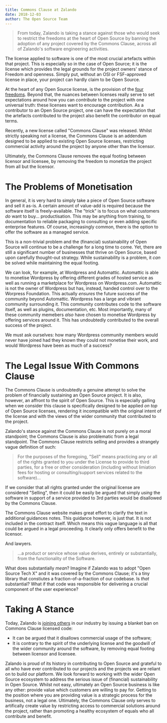 ```yaml
---
title: Commons Clause at Zalando
date: 2018-12-03
author: The Open Source Team
---
```


> From today, Zalando is taking a stance against those who would seek to
> restrict the freedoms at the heart of Open Source by banning the adoption of
> any project covered by the Commons Clause, across all of Zalando's software
> engineering activities.

The license applied to software is one of the most crucial artefacts within
that project. This is especially so in the case of Open Source; it is the
license which provides the legal grounds for the project owners' stance of
Freedom and openness. Simply put, without an OSI or FSF-approved license in
place, your project can hardly claim to be Open Source.

At the heart of any Open Source license, is the provision of the [four freedoms](https://fsfe.org/freesoftware/basics/4freedoms.en.html). Beyond that,
the nuances between licenses really serve to set expectations around how you
can _contribute_ to the project with one universal truth: these licenses want to
encourage contribution. As a contributor to an Open Source project, one can
have the expectation that the artefacts contributed to the project also benefit
the contributor on equal terms.

Recently, a new license called "Commons Clause" was released. Whilst strictly
speaking not a license, the Commons Clause is an addendum designed
to be applied to existing Open Source licenses, restricting commercial activity
around the project by anyone other than the licensor.

Ultimately, the Commons Clause removes the equal footing between licensor and
licensee, by removing the freedom to monetize the project from all but the
licensor.

# The Problems of Monetisation

In general, it is very hard to simply take a piece of Open Source software and
sell it as-is. A certain amount of value-add is required because the software
itself is freely-available. The "trick" is to focus on what customers _do_ want
to buy... productisation. This may be anything from training, to documentation
to reliable packaging to consulting or even adding specific enterprise
features. Of course, increasingly common, there is the option to offer the
software as a managed service.

This is a non-trivial problem and the (financial) sustainability of Open Source
will continue to be a challenge for a long time to come. Yet, there are still a
significant number of businesses that thrive on Open Source, based upon
carefully thought-out strategy. While sustainability is a problem, it _can_ be
solved while maintaining the equal footing.

We can look, for example, at Wordpress and Automattic. Automattic is
able to monetise Wordpress by offering different grades of hosted service as
well as running a marketplace for Wordpress on Wordpress.com. Automattic is
not the owner of Wordpress but has, instead, handed control over to the
Worpress Foundation. This actually _ensures_ the future success of the
community beyond Automattic. Wordpress has a large and vibrant community
surrounding it. This community contributes code to the software itself, as well
as plugins, documentation, etc. Most importantly, many of these community
memebers _also_ have chosen to monetise Wordpress by offering services around
it. This has undoubtedly contributed to the overall success of the project.

We must ask ourselves: how many Wordpress community members would never have
joined had they known they could not monetise their work, and would Wordpress
have been as much of a success?

# The Legal Issue With Commons Clause

The Commons Clause is undoubtedly a genuine attempt to solve the problem of
financially sustaining an Open Source project. It is also, however, an affront
to the spirit of Open Source. This is especially galling when we consider this
clause is specifically designed to be applied _on top_ of Open Source licenses,
rendering it incompatible with the original intent of the license and with the
views of the wider community that contributed to the project.

Zalando's stance against the Commons Clause is not purely on a moral standpoint; the Commons Clause is also problematic from a legal standpoint. The
Commons Clause restricts selling and provides a strangely vague definition of
such:

> For the purposes of the foregoing, "Sell" means practicing any or all of the
> rights granted to you under the License to provide to third parties, for a
> free or other consideration (including without limiation fees for hosting or
> consulting/support services related to the software)...

If we consider that all rights granted under the original license are
considered "Selling", then it could be easily be argued that simply _using_ the
software in support of a service provided to 3rd parties would be disallowed by
the Commons Clause.

The Commons Clause website makes great effort to clarify the text in additional
guidances notes. This guidance however, is just that. It is not included in the
contract itself. Which means this vague language is all that could be argued in
a legal proceeding. It clearly only offers benefit to the licensor. 

And lawyers.

> ...a product or service whose value derives, entirely or substantially, from
> the functionality of the Software.

What does substantially _mean_? Imagine if Zalando was to adopt "Open Source
Tech X" and it was covered by the Commons Clause; it's a tiny library that
constiutes a fraction-of-a-fraction of our codebase. Is _that_ substantial?
What if that code was responsible for delivering a crucial component of the
user experience?

# Taking A Stance

Today, Zalando is [joining
others](https://opensource.google.com/docs/thirdparty/licenses/#commons-clause-not-allowed)
in our industry by issuing a blanket ban on Commons Clause licensed code:

- It can be argued that it disallows commercial usage of the software;
- It is contrary to the spirit of the underlying license and the goodwill of
  the wider community around the software, by removing equal footing between licensor and licensee. 

Zalando is proud of its history in contributing to Open Source and grateful to
all who have ever contributed to our projects and the projects we are reliant
on to build our platform. We look forward to working with the wider Open Source
ecosystem to address the serious issue of (financial) sustainability in Open
Source. Whilst not easy, ultimately an Open Source business is like any other:
provide value which customers are willing to pay for. Getting to the position
where you are providing value is a strategic process for the business, not a
legal one. Ultimately, the Commons Clause only serves to artifically create
value by restricting access to commercial solutions around the project, rather
than promoting a healthy ecosystem of equals who all contribute and benefit.

